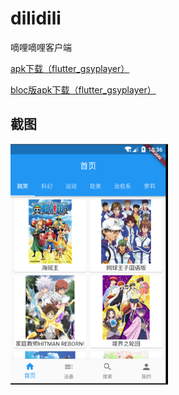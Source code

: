 # dilidili

嘀哩嘀哩客户端

[apk下载（flutter_gsyplayer）](https://raw.githubusercontent.com/crazecoder/dilidili/master/apk/flutter-dilidili.apk)


[bloc版apk下载（flutter_gsyplayer）](https://raw.githubusercontent.com/crazecoder/dilidili/master/apk/flutter-dilidili-bloc.apk)

## 截图

<img src="https://raw.githubusercontent.com/crazecoder/dilidili/master/screenshot/screen.png" width="50%" height="50%" />


